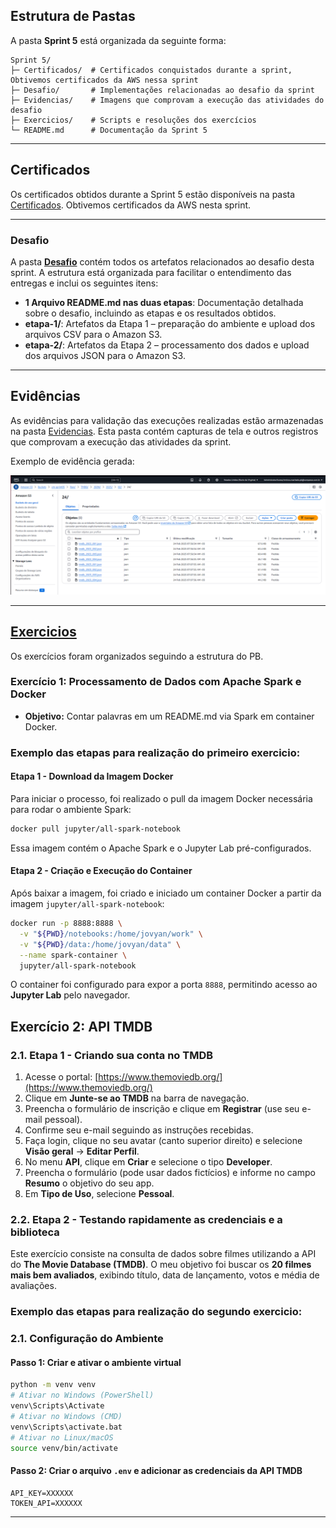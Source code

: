 ## Estrutura de Pastas
A pasta **Sprint 5** está organizada da seguinte forma:

```
Sprint 5/
├─ Certificados/  # Certificados conquistados durante a sprint, Obtivemos certificados da AWS nessa sprint
├─ Desafio/       # Implementações relacionadas ao desafio da sprint
├─ Evidencias/    # Imagens que comprovam a execução das atividades do desafio
├─ Exercicios/    # Scripts e resoluções dos exercícios
└─ README.md      # Documentação da Sprint 5
```

---

## Certificados

Os certificados obtidos durante a Sprint 5 estão disponíveis na pasta [Certificados](Certificados/). Obtivemos certificados da AWS nesta sprint.

---
### Desafio

A pasta **[Desafio](Desafio/)** contém todos os artefatos relacionados ao desafio desta sprint. A estrutura está organizada para facilitar o entendimento das entregas e inclui os seguintes itens:

- **1 Arquivo README.md nas duas etapas**: Documentação detalhada sobre o desafio, incluindo as etapas e os resultados obtidos.
- **etapa-1/**: Artefatos da Etapa 1 – preparação do ambiente e upload dos arquivos CSV para o Amazon S3.
- **etapa-2/**: Artefatos da Etapa 2 – processamento dos dados e upload dos arquivos JSON para o Amazon S3.

---

## Evidências

As evidências para validação das execuções realizadas estão armazenadas na pasta [Evidencias](Evidencias/). Esta pasta contém capturas de tela e outros registros que comprovam a execução das atividades da sprint.

Exemplo de evidência gerada:

![json](./Evidencias/json_s3.png)

---

## [Exercicios](Exercicios/)

Os exercícios foram organizados seguindo a estrutura do PB.

### Exercício 1: Processamento de Dados com Apache Spark e Docker

- **Objetivo:** Contar palavras em um README.md via Spark em container Docker.

### Exemplo das etapas para realização do primeiro exercicio:

#### **Etapa 1 - Download da Imagem Docker**
Para iniciar o processo, foi realizado o pull da imagem Docker necessária para rodar o ambiente Spark:

```sh
docker pull jupyter/all-spark-notebook
```

Essa imagem contém o Apache Spark e o Jupyter Lab pré-configurados.

#### **Etapa 2 - Criação e Execução do Container**
Após baixar a imagem, foi criado e iniciado um container Docker a partir da imagem `jupyter/all-spark-notebook`:

```sh
docker run -p 8888:8888 \
  -v "${PWD}/notebooks:/home/jovyan/work" \
  -v "${PWD}/data:/home/jovyan/data" \
  --name spark-container \
  jupyter/all-spark-notebook
```

O container foi configurado para expor a porta `8888`, permitindo acesso ao **Jupyter Lab** pelo navegador.

## Exercício 2: API TMDB

### 2.1. Etapa 1 - Criando sua conta no TMDB

1. Acesse o portal: [https://www.themoviedb.org/](https://www.themoviedb.org/)  
2. Clique em **Junte-se ao TMDB** na barra de navegação.  
3. Preencha o formulário de inscrição e clique em **Registrar** (use seu e-mail pessoal).  
4. Confirme seu e-mail seguindo as instruções recebidas.  
5. Faça login, clique no seu avatar (canto superior direito) e selecione **Visão geral** → **Editar Perfil**.  
6. No menu **API**, clique em **Criar** e selecione o tipo **Developer**.  
7. Preencha o formulário (pode usar dados fictícios) e informe no campo **Resumo** o objetivo do seu app.  
8. Em **Tipo de Uso**, selecione **Pessoal**.  

### 2.2. Etapa 2 - Testando rapidamente as credenciais e a biblioteca

Este exercício consiste na consulta de dados sobre filmes utilizando a API do **The Movie Database (TMDB)**. O meu objetivo foi buscar os **20 filmes mais bem avaliados**, exibindo título, data de lançamento, votos e média de avaliações.

### Exemplo das etapas para realização do segundo exercicio:

### **2.1. Configuração do Ambiente**

#### **Passo 1: Criar e ativar o ambiente virtual**
```sh
python -m venv venv
# Ativar no Windows (PowerShell)
venv\Scripts\Activate
# Ativar no Windows (CMD)
venv\Scripts\activate.bat
# Ativar no Linux/macOS
source venv/bin/activate
```

#### **Passo 2: Criar o arquivo `.env` e adicionar as credenciais da API TMDB**
```
API_KEY=XXXXXX
TOKEN_API=XXXXXX
```
---

